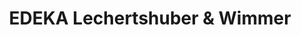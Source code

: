 ---
title: "EDEKA Lechertshuber & Wimmer"
url: /simbach-am-inn/edeka-lechertshuber-und-wimmer/
shop: Supermarkt
---